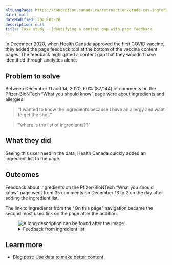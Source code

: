 ```yaml
---
altLangPage: https://conception.canada.ca/retroaction/etude-cas-ingredients.html
date: null
dateModified: 2023-02-28
description: null
title: Case study - Identifying a content gap with page feedback
---
```


In December 2020, when Health Canada approved the first COVID vaccine, they added the page feedback tool at the bottom of the vaccine content pages. The feedback highlighted a content gap that they wouldn’t have identified through analytics alone.

## Problem to solve

Between December 11 and 14, 2020, 60% (87/144) of comments on the [Pfizer-BioNTech “What you should know”](https://www.canada.ca/en/health-canada/services/drugs-health-products/covid19-industry/drugs-vaccines-treatments/vaccines/pfizer-biontech.html) page were about ingredients and allergies.

> “I wanted to know the ingredients because I have an allergy and want to get the shot.”

> “where is the list of ingredients??”

## What they did

Seeing this user need in the data, Health Canada quickly added an ingredient list to the page.

## Outcomes

Feedback about ingredients on the Pfizer-BioNTech “What you should know” page went from 35 comments on December 13 to 2 on the day after adding the ingredient list.

The link to ingredients from the "On this page" navigation became the second most used link on the page after the addition.

<figure class="gc-complex-img" role="group">
  <img alt="A long description can be found after the image." src="/images/action-2.png" />
  <figcaption>
    <details>
      <summary>Feedback from ingredient list</summary>
      <table class="table">
        <tr>
          <th>Date</th>
          <th>Number of comments about ingredients and allergies</th>
        </tr>
        <tr>
          <td>December 13, 2020</td>
          <td>35</td>
        </tr>
        <tr>
          <td>December 14, 2020</td>
          <td>16</td>
        </tr>
        <tr>
          <td>December 15, 2020</td>
          <td>2</td>
        </tr>
      </table>
    </details>
  </figcaption>
</figure>

## Learn more

* [Blog post: Use data to make better content](https://blog.canada.ca/2021/02/04/data-to-action)
